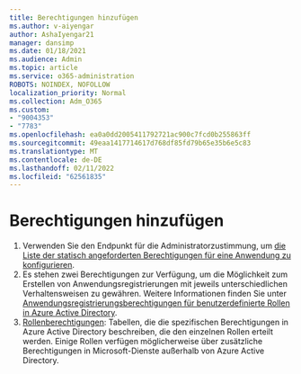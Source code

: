 ```yaml
---
title: Berechtigungen hinzufügen
ms.author: v-aiyengar
author: AshaIyengar21
manager: dansimp
ms.date: 01/18/2021
ms.audience: Admin
ms.topic: article
ms.service: o365-administration
ROBOTS: NOINDEX, NOFOLLOW
localization_priority: Normal
ms.collection: Adm_O365
ms.custom:
- "9004353"
- "7783"
ms.openlocfilehash: ea0a0dd2005411792721ac900c7fcd0b255863ff
ms.sourcegitcommit: 49eaa1417714617d768df85fd79b65e35b6e5c83
ms.translationtype: MT
ms.contentlocale: de-DE
ms.lasthandoff: 02/11/2022
ms.locfileid: "62561835"
---
```

# <a name="add-permissions"></a>Berechtigungen hinzufügen

1. Verwenden Sie den Endpunkt für die Administratorzustimmung, um [die Liste der statisch angeforderten Berechtigungen für eine Anwendung zu konfigurieren](https://docs.microsoft.com/azure/active-directory/develop/v2-permissions-and-consent#to-configure-the-list-of-statically-requested-permissions-for-an-application).
1. Es stehen zwei Berechtigungen zur Verfügung, um die Möglichkeit zum Erstellen von Anwendungsregistrierungen mit jeweils unterschiedlichen Verhaltensweisen zu gewähren. Weitere Informationen finden Sie unter [Anwendungsregistrierungsberechtigungen für benutzerdefinierte Rollen in Azure Active Directory](https://docs.microsoft.com/azure/active-directory/roles/custom-available-permissions).
1. [Rollenberechtigungen](https://docs.microsoft.com/azure/active-directory/roles/permissions-reference#role-permissions): Tabellen, die die spezifischen Berechtigungen in Azure Active Directory beschreiben, die den einzelnen Rollen erteilt werden. Einige Rollen verfügen möglicherweise über zusätzliche Berechtigungen in Microsoft-Dienste außerhalb von Azure Active Directory.